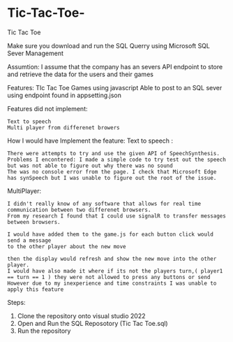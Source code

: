 # Tic-Tac-Toe-
Tic Tac Toe 

Make sure you download and run the SQL Querry using Microsoft SQL Sever Management

Assumtion:
I assume that the company has an severs API endpoint to store and retrieve the data for the users and their games

Features:
TIc Tac Toe Games using javascript
Able to post to an SQL sever using endpoint found in appsetting.json

Features did not implement:
	
	Text to speech
	Multi player from differenet browers

How I would have Implement the feature:
Text to speech :

	There were attempts to try and use the given API of SpeechSynthesis.
	Problems I encontered: I made a simple code to try test out the speech but was not able to figure out why there was no sound
	The was no console error from the page. I check that Microsoft Edge has synSpeech but I was unable to figure out the root of the issue.

MultiPlayer:

	I didn't really know of any software that allows for real time communication between two differenet browsers.
	From my research I found that I could use signalR to transfer messages between browsers.

	I would have added them to the game.js for each button click would send a message 
	to the other player about the new move

	then the display would refresh and show the new move into the other player.
	I would have also made it where if its not the players turn,( player1 == turn == 1 ) they were not allowed to press any buttons or send
	However due to my inexperience and time constraints I was unable to apply this feature


Steps:
1) Clone the repository onto visual studio 2022
2) Open and Run the SQL Reposotory (Tic Tac Toe.sql) 
3) Run the repository 

